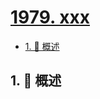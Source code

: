 # [1979. xxx](https://github.com/Tdahuyou/TNotes.leetcode/tree/main/notes/1979.%20xxx)

<!-- region:toc -->

- [1. 📝 概述](#1--概述)

<!-- endregion:toc -->

## 1. 📝 概述
